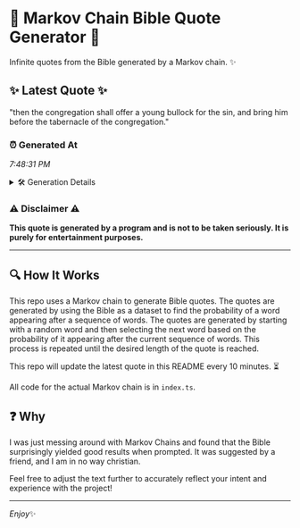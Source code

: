 # 📖 Markov Chain Bible Quote Generator 📖

Infinite quotes from the Bible generated by a Markov chain. ✨

## ✨ Latest Quote ✨
"then the congregation shall offer a young bullock for the sin, and bring him before the tabernacle of the congregation."

### ⏰ Generated At
*7:48:31 PM*

<details>
    <summary>🛠️ Generation Details</summary>
    <p>
        <strong>🌱 Seed:</strong> then<br>
        <strong>🔄 Iterations:</strong> 19<br>
        <strong>📜 Context History:</strong><br>[ then ]: the<br>[ then, the ]: congregation<br>[ then, the, congregation ]: shall<br>[ then, the, congregation, shall ]: offer<br>[ then, the, congregation, shall, offer ]: a<br>[ then, the, congregation, shall, offer, a ]: young<br>[ the, congregation, shall, offer, a, young ]: bullock<br>[ congregation, shall, offer, a, young, bullock ]: for<br>[ shall, offer, a, young, bullock, for ]: the<br>[ offer, a, young, bullock, for, the ]: sin,<br>[ a, young, bullock, for, the, sin, ]: and<br>[ young, bullock, for, the, sin,, and ]: bring<br>[ bullock, for, the, sin,, and, bring ]: him<br>[ for, the, sin,, and, bring, him ]: before<br>[ the, sin,, and, bring, him, before ]: the<br>[ sin,, and, bring, him, before, the ]: tabernacle<br>[ and, bring, him, before, the, tabernacle ]: of<br>[ bring, him, before, the, tabernacle, of ]: the<br>[ him, before, the, tabernacle, of, the ]: congregation.<br>
    </p>
</details>

### ⚠️ Disclaimer ⚠️
**This quote is generated by a program and is not to be taken seriously. It is purely for entertainment purposes.**

---

## 🔍 How It Works

This repo uses a Markov chain to generate Bible quotes. The quotes are generated by using the Bible as a dataset to find the probability of a word appearing after a sequence of words. The quotes are generated by starting with a random word and then selecting the next word based on the probability of it appearing after the current sequence of words. This process is repeated until the desired length of the quote is reached.

This repo will update the latest quote in this README every 10 minutes. ⏳

All code for the actual Markov chain is in `index.ts`.

## ❓ Why

I was just messing around with Markov Chains and found that the Bible surprisingly yielded good results when prompted. 
It was suggested by a friend, and I am in no way christian.

Feel free to adjust the text further to accurately reflect your intent and experience with the project!

---

*Enjoy*✨
